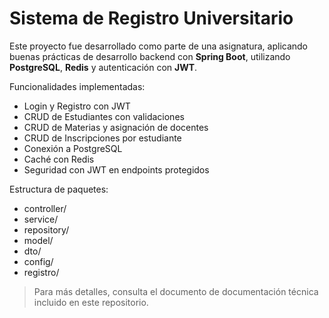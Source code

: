# Sistema de Registro Universitario

Este proyecto fue desarrollado como parte de una asignatura, aplicando buenas prácticas de desarrollo backend con **Spring Boot**, utilizando **PostgreSQL**, **Redis** y autenticación con **JWT**.

Funcionalidades implementadas:
- Login y Registro con JWT
- CRUD de Estudiantes con validaciones
- CRUD de Materias y asignación de docentes
- CRUD de Inscripciones por estudiante
- Conexión a PostgreSQL
- Caché con Redis
- Seguridad con JWT en endpoints protegidos

Estructura de paquetes:
- controller/
- service/
- repository/
- model/
- dto/
- config/
- registro/

> Para más detalles, consulta el documento de documentación técnica incluido en este repositorio.
